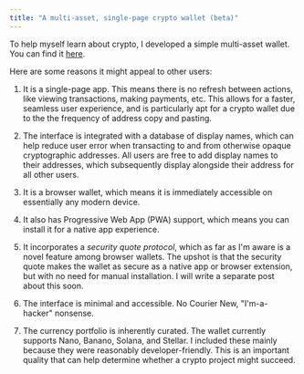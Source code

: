 ```yaml
---
title: "A multi-asset, single-page crypto wallet (beta)"
---
```


To help myself learn about crypto, I developed a simple multi-asset wallet. You can find it [here](https://transactcc.github.io/).

Here are some reasons it might appeal to other users:

1. It is a single-page app. This means there is no refresh between actions, like viewing transactions, making payments, etc. This allows for a faster, seamless user experience, and is particularly apt for a crypto wallet due to the the frequency of address copy and pasting.

2. The interface is integrated with a database of display names, which can help reduce user error when transacting to and from otherwise opaque cryptographic addresses. All users are free to add display names to their addresses, which subsequently display alongside their address for all other users.

3. It is a browser wallet, which means it is immediately accessible on essentially any modern device.

4. It also has Progressive Web App (PWA) support, which means you can install it for a native app experience.

5. It incorporates a _security quote protocol_, which as far as I'm aware is a novel feature among browser wallets. The upshot is that the security quote makes the wallet as secure as a native app or browser extension, but with no need for manual installation. I will write a separate post about this soon.

6. The interface is minimal and accessible. No Courier New, "I'm-a-hacker" nonsense.

7. The currency portfolio is inherently curated. The wallet currently supports Nano, Banano, Solana, and Stellar. I included these mainly because they were reasonably developer-friendly. This is an important quality that can help determine whether a crypto project might succeed.
 
